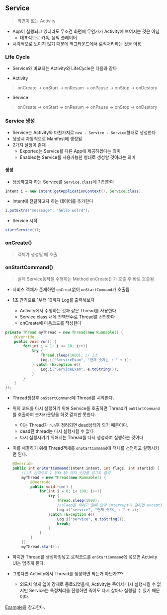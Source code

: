 ## Service
> 화면이 없는 Activity

 - App이 실행되고 있더라도 무조건 화면에 무언가가 Activity에 보여지는 것은 아님
	 - 대표적으로 카톡, 음악 플레이어
 - 시각적으로 보이지 않기 때문에 백그라운드에서 로직처리하는 것을 이용

### Life Cycle
- Service와 비교되는 Activity와 LifeCycle은 다음과 같다

- Activity
> onCreate -> onStart -> onResum -> onPause -> onStop -> onDestory
- Service
> onCreate -> onStart -> onResum -> onPause -> onStop -> onDestory

### Service 생성
- Service는 Activity와 마찬가지로 `new - Service - Service`형태로 생성한다
- 생성시 자동적으로 Manifest에 생성됨
- 2가지 설정이 존재
	- Exported는 Service를 다른 App에 제공하겠다는 의미
	- Enabled는 Service를 사용가능한 형태로 생성할 것이라는 의미

#### 생성
- 생성하고자 하는 Service를 `Service.class`에 기입한다
```java
Intent i = new Intent(getApplicationContext(), Service.class);
```
- Intent에 전달하고자 하는 데이터를 추가한다
```java
i.putExtra("messsage", "hello wolrd");
```
- Service 시작
```java
startService(i);
```
### onCreate()
> 객체가 생성될 때 호출

### onStartCommand()
> 실제 Service동작을 수행하는 Method
> onCreate() 가 호출 후 바로 호출됨
- 서비스 객체가 존재하면 `onCreat`없이 `onStartCommand`가 호출됨

- 1초 간격으로 1부터 10까지 Log를 출력해보자
	- Activity에서 수행하는 것과 같은 Thread를 사용한다
	- Service class 내에 전역변수로 Thread를 선언한다
	- onCreate에 다음코드를 작성한다
```java
private Thread myThread = new Thread(new Runnable() {
    @Override
    public void run() {
        for(int i = 1; i <= 10; i++){
            try {
                Thread.sleep(1000); // 1초
                Log.i("ServiceExam", "현재 숫자는 : " + i);
            } catch (Exception e){
                Log.i("ServiceExam", e.toString());
            }
        }
    }
});
```


- Thread생성후 `onStartCommand`에 Thread를 시작한다.

- 위의 코드를 다시 실행하기 위해 Service를 호출하면 Thread가 `onStartCommand`를 호출하여 숫자카운팅을 하것 같지만 못한다.
	- 이는 Thread가 `run`후 정려되면 dead상태가 되기 때문이다.
	- dead된 thread는 다시 실행시킬 수 없다
	- 다시 실행시키기 위해서는 Thread를 다시 생성하여 실행하는 것이다
- 이를 해결하기 위해 Thread객체를 `onStartCommand`에 객체를 선언하고 실행시키면 된다.
	```java
	@Override
    public int onStartCommand(Intent intent, int flags, int startId) {
        //1초 간격으로 1 부터 10 까지 숫자를 로그로 출력
        myThread = new Thread(new Runnable() {
            @Override
            public void run() {
                for(int i = 0; i< 100; i++){
                    try {
                        Thread.sleep(1000);
                        //sleep을 하려고 할때 만약 interrupt가 걸리면 exception발생
                        Log.i("service", "현재 숫자는 : " + i);
                    }catch (Exception e){
                        Log.i("service", e.toString());
                        break;
                    }
                }
            }
        });
        myThread.start();
	```
- 하지만 Thread를 생성하징낳고 로직코드를 `onStartCommand`에 넣으면 Activity UI는 멈추게 된다.
- 그렇다면 Activity에서 Thread를 생성하면 되는거 아닌가???
	
	- 의도치 않게 앱이 강제로 종료되었을때, Activity는 죽어서 다시 실행시킬 수 없지만 Service는 특정처리를 진행하면 죽어도 다시 살아나 실행될 수 있기 때문이다.


[Example](https://github.com/vvvvvoin/MC_Android/blob/master/app/src/main/java/com/example/androidlectureexample/Example15Sub_LifeCycleService.java)을 참고한다.



























